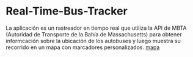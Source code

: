 # Real-Time-Bus-Tracker
La aplicación es un rastreador en tiempo real que utiliza la API de MBTA (Autoridad de Transporte de la Bahía de Massachusetts) para obtener informcación sobre la ubicación de los autobuses y luego muestra su recorrido en un mapa con marcadores personalizados.
[mapa](https://github.com/cesaranibaljimenez/Real-Time-Bus-Tracker/blob/main/Mapa.jpg?raw=true)

